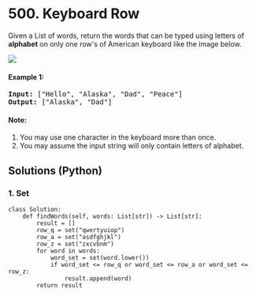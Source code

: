 # 500. Keyboard Row
Given a List of words, return the words that can be typed using letters of **alphabet** on only one row's of American keyboard like the image below.

![](https://assets.leetcode.com/uploads/2018/10/12/keyboard.png)

#### Example 1:
<pre>
<strong>Input:</strong> ["Hello", "Alaska", "Dad", "Peace"]
<strong>Output:</strong> ["Alaska", "Dad"]
</pre>

#### Note:
1. You may use one character in the keyboard more than once.
2. You may assume the input string will only contain letters of alphabet.

## Solutions (Python)

### 1. Set
```Python3
class Solution:
    def findWords(self, words: List[str]) -> List[str]:
        result = []
        row_q = set("qwertyuiop")
        row_a = set("asdfghjkl")
        row_z = set("zxcvbnm")
        for word in words:
            word_set = set(word.lower())
            if word_set <= row_q or word_set <= row_a or word_set <= row_z:
                result.append(word)
        return result
```
